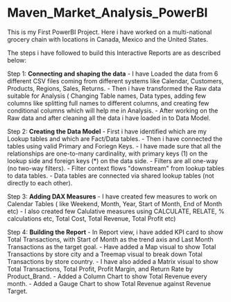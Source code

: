 # Maven_Market_Analysis_PowerBI

This is my First PowerBI Project.
Here i have worked on a multi-national grocery chain with locations in Canada, Mexico and the United States.

The steps i have followed to build this Interactive Reports are as described below:

Step 1: **Connecting and shaping the data**
      - I have Loaded the data from 6 different CSV files coming from different systems like Calendar, Customers, Products, Regions, Sales, Returns.
      - Then i have transformed the Raw data suitable for Analysis ( Changing Table names, Data types, adding few columns like splitting full names to different columns, and creating few conditional columns which will help me in Analysis.
      - After working on the Raw data and after cleaning all the data i have loaded in to Data Model.

Step 2: **Creating the Data Model**
      - First i have identified which are my Lookup tables and which are Fact/Data tables.
      - Then i have connected the tables using valid Primary and Foriegn Keys.
      - I have made sure that all the relationships are one-to-many cardinality, with primary keys (1) on the lookup side and foreign keys (*) on the data side.
      - Filters are all one-way (no two-way filters).
      - Filter context flows "downstream" from lookup tables to data tables.
      - Data tables are connected via shared lookup tables (not directly to each other).

Step 3: **Adding DAX Measures**
      - I have created few measures to work on Calendar Tables ( like Weekend, Month, Year, Start of Month, End of Month etc)
      - I also created few Calulative measures using CALCULATE, RELATE, % calculations etc, Total Cost, Total Revenue, Total Profit etc)

Step 4: **Building the Report**
      - In Report view, i have added KPI card to show Total Transactions, with Start of Month as the trend axis and Last Month Transactions as the target goal.
      - Have added a Map visual to show Total Transactions by store city and a Treemap visual to break down Total Transactions by store country.
      - I have also added a Matrix visual to show Total Transactions, Total Profit, Profit Margin, and Return Rate by Product_Brand.
      - Added a Column Chart to show Total Revenue every month.
      - Added a Gauge Chart to show Total Revenue against Revenue Target.
